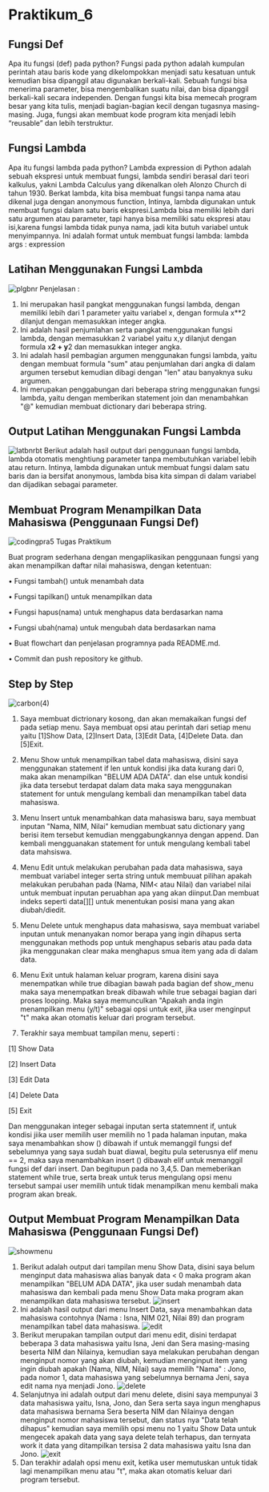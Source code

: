 # Praktikum_6
## Fungsi Def
Apa itu fungsi (def) pada python?
Fungsi pada python adalah kumpulan perintah atau baris kode yang dikelompokkan menjadi satu kesatuan untuk kemudian bisa dipanggil atau digunakan berkali-kali. Sebuah fungsi bisa menerima parameter, bisa mengembalikan suatu nilai, dan bisa dipanggil berkali-kali secara independen. Dengan fungsi kita bisa memecah program besar yang kita tulis, menjadi bagian-bagian kecil dengan tugasnya masing-masing. Juga, fungsi akan membuat kode program kita menjadi lebih “reusable” dan lebih terstruktur.
## Fungsi Lambda
Apa itu fungsi lambda pada python?
Lambda expression di Python adalah sebuah ekspresi untuk membuat fungsi, lambda sendiri berasal dari teori kalkulus, yakni Lambda Calculus yang dikenalkan oleh Alonzo Church di tahun 1930. Berkat lambda, kita bisa membuat fungsi tanpa nama atau dikenal juga dengan anonymous function, Intinya, lambda digunakan untuk membuat fungsi dalam satu baris ekspresi.Lambda bisa memiliki lebih dari satu argumen atau parameter, tapi hanya bisa memiliki satu ekspresi atau isi,karena fungsi lambda tidak punya nama, jadi kita butuh variabel untuk menyimpannya.
Ini adalah format untuk membuat fungsi lambda: lambda args : expression
## Latihan Menggunakan Fungsi Lambda
![plgbnr](https://user-images.githubusercontent.com/115929351/205598354-fadbc27d-1335-49b6-8fda-d8ae4c7e777d.png)
Penjelasan :
1. Ini merupakan hasil pangkat menggunakan fungsi lambda, dengan memiliki lebih dari 1 parameter yaitu variabel x, dengan formula x**2 dilanjut dengan memasukkan integer angka.
2. Ini adalah hasil penjumlahan serta pangkat menggunakan fungsi lambda, dengan memasukkan 2 variabel yaitu x,y dilanjut dengan formula x**2 + y**2 dan memasukkan integer angka.
3. Ini adalah hasil pembagian argumen menggunakan fungsi lambda, yaitu dengan membuat formula "sum" atau penjumlahan dari angka di dalam argumen tersebut kemudian dibagi dengan "len" atau banyaknya suku argumen.
4. Ini merupakan penggabungan dari beberapa string menggunakan fungsi lambda, yaitu dengan memberikan statement join dan menambahkan "@" kemudian membuat dictionary dari beberapa string.
## Output Latihan Menggunakan Fungsi Lambda
![latbnrbt](https://user-images.githubusercontent.com/115929351/205597399-b2958b96-909b-46f7-802b-bc7d4c0d8475.png)
Berikut adalah hasil output dari penggunaan fungsi lambda, lambda otomatis menghtiung parameter tanpa membutuhkan variabel lebih atau return. Intinya, lambda digunakan untuk membuat fungsi dalam satu baris dan ia bersifat anonymous, lambda bisa kita simpan di dalam variabel dan dijadikan sebagai parameter.
## Membuat Program Menampilkan Data Mahasiswa (Penggunaan Fungsi Def)
![codingpra5](https://user-images.githubusercontent.com/115929351/205598211-258f6e64-1cfc-4572-92f9-a7c8c2b02d61.png)
Tugas Praktikum

Buat program sederhana dengan mengaplikasikan penggunaan fungsi
yang akan menampilkan daftar nilai mahasiswa, dengan ketentuan:

• Fungsi tambah() untuk menambah data

• Fungsi tapilkan() untuk menampilkan data

• Fungsi hapus(nama) untuk menghapus data berdasarkan nama

• Fungsi ubah(nama) untuk mengubah data berdasarkan nama

• Buat flowchart dan penjelasan programnya pada README.md.

• Commit dan push repository ke github.

## Step by Step
![carbon(4)](https://user-images.githubusercontent.com/115929351/205602494-7ed54f89-f064-4f9b-acec-fbbfc83e3712.png)

1. Saya membuat dictrionary kosong, dan akan memakaikan fungsi def pada setiap menu. Saya membuat opsi atau perintah dari setiap menu yaitu [1]Show Data, [2]Insert Data, [3]Edit Data, [4]Delete Data. dan [5]Exit.

2.  Menu Show untuk menampilkan tabel data mahasiswa, disini saya menggunakan statement if len untuk kondisi jika data kurang dari 0, maka akan menampilkan "BELUM ADA DATA". dan else untuk kondisi jika data tersebut terdapat dalam data maka saya menggunakan statement for untuk mengulang kembali dan menampilkan tabel data mahasiswa.

3. Menu Insert untuk menambahkan data mahasiswa baru, saya membuat inputan "Nama, NIM, Nilai" kemudian membuat satu dictionary yang berisi item tersebut kemudian menggabungkannya dengan append. Dan kembali mengguanakan statement for untuk mengulang kembali tabel data mahsiswa.

4. Menu Edit untuk melakukan perubahan pada data mahasiswa, saya membuat variabel integer serta string untuk membuuat pilihan apakah melakukan perubahan pada (Nama, NIM< atau Nilai) dan variabel nilai untuk membuat inputan peruabhan apa yang akan diinput.Dan membuat indeks seperti data[][] untuk menentukan posisi mana yang akan diubah/diedit.

5. Menu Delete untuk menghapus data mahasiswa, saya membuat variabel inputan untuk menanyakan nomor berapa yang ingin dihapus serta menggunakan methods pop untuk menghapus sebaris atau  pada data jika menggunakan clear maka menghapus smua item yang ada di dalam data.

6. Menu Exit untuk halaman keluar program, karena disini saya menempatkan while true dibagian bawah pada bagian def show_menu maka saya menempatkan break dibawah while true sebagai bagian dari proses looping. Maka saya memunculkan "Apakah anda ingin menampilkan menu (y/t)" sebagai opsi untuk exit, jika user menginput "t" maka akan otomatis keluar dari program tersebut.

7. Terakhir saya membuat tampilan menu, seperti :

[1] Show Data

[2] Insert Data

[3] Edit Data

[4] Delete Data

[5] Exit

Dan menggunakan integer sebagai inputan serta statemnent if, untuk kondisi jiika user memilih user memilih no 1 pada halaman inputan, maka saya menambahkan show () dibawah if untuk memanggil fungsi def sebelumnya yang saya sudah buat diawal, begitu pula seterusnya elif menu == 2, maka saya menambahkan insert () dibawah elif untuk memanggil fungsi def dari insert. Dan begitupun pada no 3,4,5. Dan memeberikan statement while true, serta break untuk terus mengulang opsi menu tersebut sampai user memilih untuk tidak menampilkan menu kembali maka program akan break.
## Output Membuat Program Menampilkan Data Mahasiswa (Penggunaan Fungsi Def)
![showmenu](https://user-images.githubusercontent.com/115929351/205616520-9d65f8f4-7a25-432c-a0b9-9224d2534fe0.png)
1. Berikut adalah output dari tampilan menu Show Data, disini saya belum menginput data mahasiswa alias banyak data < 0 maka program akan menampilkan "BELUM ADA DATA", jika user sudah menambah data mahasiswa dan kembali pada menu Show Data maka program akan menampilkan data mahasiswa tersebut.
![insert](https://user-images.githubusercontent.com/115929351/205621252-1e509ec6-6d40-45d0-bf90-e0271aaab7e9.png)
2. Ini adalah hasil output dari menu Insert Data, saya menambahkan data mahasiswa contohnya (Nama : Isna, NIM 021, Nilai 89) dan program menampilkan tabel data mahasiswa.
![edit](https://user-images.githubusercontent.com/115929351/205622099-afde882e-5527-4f42-a250-b9da2e497be4.png)
3. Berikut merupakan tampilan output dari menu edit, disini terdapat beberapa 3 data mahasiswa yaitu Isna, Jeni dan Sera masing-masing beserta NIM dan Nilainya, kemudian saya melakukan perubahan dengan menginput nomor yang akan diubah, kemudian menginput item yang ingin diubah apakah (Nama, NIM, Nilai) saya memilih "Nama" : Jono, pada nomor 1, data mahasiswa yang sebelumnya bernama Jeni, saya edit nama nya menjadi Jono.
![delete](https://user-images.githubusercontent.com/115929351/205623203-c6ac10c1-af44-4677-80c8-82cda9ef38de.png)
4. Selanjutnya ini adalah output dari menu delete, disini saya mempunyai 3 data mahasiswa yaitu, Isna, Jono, dan Sera serta saya ingun menghapus data mahasiswa bernama Sera beserta NIM dan Nilainya dengan menginput nomor mahasiswa tersebut, dan status nya "Data telah dihapus" kemudian saya memilih opsi menu no 1 yaitu Show Data untuk mengecek apakah data yang saya delete telah terhapus, dan ternyata work it data yang ditampilkan tersisa 2 data mahasiswa yaitu Isna dan Jono.
![exit](https://user-images.githubusercontent.com/115929351/205626047-a9666d8f-ca9e-4f07-a13a-ee9199fbbb50.png)
5. Dan terakhir adalah opsi menu exit, ketika user memutuskan untuk tidak lagi menampilkan menu atau "t", maka akan otomatis keluar dari program tersebut.

 


